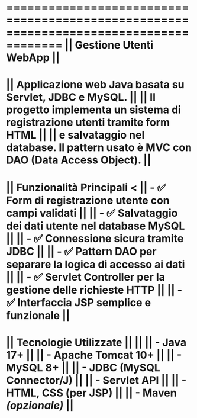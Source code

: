 ======================================================================================
||                                 Gestione Utenti WebApp				          			    ||
======================================================================================
|| Applicazione web Java basata su Servlet, JDBC e MySQL.						              	||
|| Il progetto implementa un sistema di registrazione utenti tramite form HTML      ||
|| e salvataggio nel database. Il pattern usato è MVC con DAO (Data Access Object). ||
======================================================================================
|| Funzionalità Principali                                                           <
|| - ✅ Form di registrazione utente con campi validati                             ||
|| - ✅ Salvataggio dei dati utente nel database MySQL                              ||
|| - ✅ Connessione sicura tramite JDBC                                             ||
|| - ✅ Pattern DAO per separare la logica di accesso ai dati                       ||
|| - ✅ Servlet Controller per la gestione delle richieste HTTP                     ||
|| - ✅ Interfaccia JSP semplice e funzionale                                       ||
======================================================================================
||️ Tecnologie Utilizzate                                                            ||
||
|| - Java 17+                                                                       ||
|| - Apache Tomcat 10+                                                              ||
|| - MySQL 8+                                                                       ||
|| - JDBC (MySQL Connector/J)                                                       ||
|| - Servlet API                                                                    ||
|| - HTML, CSS (per JSP)                                                            ||
|| - Maven *(opzionale)*                                                            ||
======================================================================================
